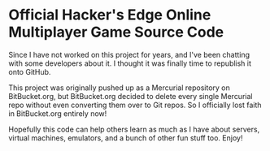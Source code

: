# Official Hacker's Edge Online Multiplayer Game Source Code

Since I have not worked on this project for years, and I've been chatting with some
developers about it.  I thought it was finally time to republish it onto GitHub.

This project was originally pushed up as a Mercurial repository on BitBucket.org, but
BitBucket.org decided to delete every single Mercurial repo without even converting them
over to Git repos.  So I officially lost faith in BitBucket.org entirely now!

Hopefully this code can help others learn as much as I have about servers, virtual machines,
emulators, and a bunch of other fun stuff too.  Enjoy!
